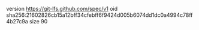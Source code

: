 version https://git-lfs.github.com/spec/v1
oid sha256:21602826cb15a12bff34cfebff6f9424d005b6074dd1dc0a4994c78ff4b27c9a
size 90
